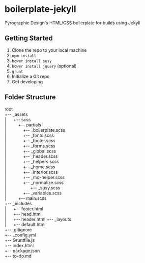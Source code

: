 # boilerplate-jekyll
Pyrographic Design's HTML/CSS boilerplate for builds using Jekyll

## Getting Started
1. Clone the repo to your local machine
2. `npm install`
3. `bower install susy`
4. `bower install jquery` (optional)
5. `grunt`
6. Initialize a Git repo
7. Get developing

## Folder Structure
root  
+-- _assets  
|&nbsp;&nbsp;&nbsp;&nbsp;&nbsp;&nbsp;+-- scss  
|&nbsp;&nbsp;&nbsp;&nbsp;&nbsp;&nbsp;&nbsp;&nbsp;&nbsp;&nbsp;+-- partials  
|&nbsp;&nbsp;&nbsp;&nbsp;&nbsp;&nbsp;&nbsp;&nbsp;&nbsp;&nbsp;&nbsp;&nbsp;&nbsp;&nbsp;+-- _boilerplate.scss  
|&nbsp;&nbsp;&nbsp;&nbsp;&nbsp;&nbsp;&nbsp;&nbsp;&nbsp;&nbsp;&nbsp;&nbsp;&nbsp;&nbsp;+-- _fonts.scss  
|&nbsp;&nbsp;&nbsp;&nbsp;&nbsp;&nbsp;&nbsp;&nbsp;&nbsp;&nbsp;&nbsp;&nbsp;&nbsp;&nbsp;+-- _footer.scss  
|&nbsp;&nbsp;&nbsp;&nbsp;&nbsp;&nbsp;&nbsp;&nbsp;&nbsp;&nbsp;&nbsp;&nbsp;&nbsp;&nbsp;+-- _forms.scss  
|&nbsp;&nbsp;&nbsp;&nbsp;&nbsp;&nbsp;&nbsp;&nbsp;&nbsp;&nbsp;&nbsp;&nbsp;&nbsp;&nbsp;+-- _global.scss  
|&nbsp;&nbsp;&nbsp;&nbsp;&nbsp;&nbsp;&nbsp;&nbsp;&nbsp;&nbsp;&nbsp;&nbsp;&nbsp;&nbsp;+-- _header.scss  
|&nbsp;&nbsp;&nbsp;&nbsp;&nbsp;&nbsp;&nbsp;&nbsp;&nbsp;&nbsp;&nbsp;&nbsp;&nbsp;&nbsp;+-- _helpers.scss  
|&nbsp;&nbsp;&nbsp;&nbsp;&nbsp;&nbsp;&nbsp;&nbsp;&nbsp;&nbsp;&nbsp;&nbsp;&nbsp;&nbsp;+-- _home.scss  
|&nbsp;&nbsp;&nbsp;&nbsp;&nbsp;&nbsp;&nbsp;&nbsp;&nbsp;&nbsp;&nbsp;&nbsp;&nbsp;&nbsp;+-- _interior.scss  
|&nbsp;&nbsp;&nbsp;&nbsp;&nbsp;&nbsp;&nbsp;&nbsp;&nbsp;&nbsp;&nbsp;&nbsp;&nbsp;&nbsp;+-- _mq-helper.scss  
|&nbsp;&nbsp;&nbsp;&nbsp;&nbsp;&nbsp;&nbsp;&nbsp;&nbsp;&nbsp;&nbsp;&nbsp;&nbsp;&nbsp;+-- _normalize.scss  
|&nbsp;&nbsp;&nbsp;&nbsp;&nbsp;&nbsp;&nbsp;&nbsp;&nbsp;&nbsp;&nbsp;&nbsp;&nbsp;&nbsp;&nbsp;&nbsp;&nbsp;&nbsp;&nbsp;&nbsp;+-- _susy.scss  
|&nbsp;&nbsp;&nbsp;&nbsp;&nbsp;&nbsp;&nbsp;&nbsp;&nbsp;&nbsp;&nbsp;&nbsp;&nbsp;&nbsp;+-- _variables.scss  
|&nbsp;&nbsp;&nbsp;&nbsp;&nbsp;&nbsp;&nbsp;&nbsp;&nbsp;&nbsp;+-- main.scss  
+-- _includes  
|&nbsp;&nbsp;&nbsp;&nbsp;&nbsp;&nbsp;+-- footer.html  
|&nbsp;&nbsp;&nbsp;&nbsp;&nbsp;&nbsp;+-- head.html  
|&nbsp;&nbsp;&nbsp;&nbsp;&nbsp;&nbsp;+-- header.html 
+-- _layouts  
|&nbsp;&nbsp;&nbsp;&nbsp;&nbsp;&nbsp;+-- default.html  
+-- .gitignore  
+-- _config.yml  
+-- Gruntfile.js  
+-- index.html  
+-- package.json  
+-- to-do.md

